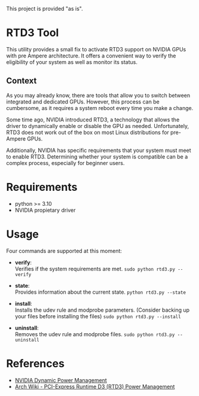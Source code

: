This project is provided "as is".

# RTD3 Tool

This utility provides a small fix to activate RTD3 support on NVIDIA GPUs with pre Ampere architecture. 
It offers a convenient way to verify the eligibility of your system as well as monitor its status.

## Context
As you may already know, there are tools that allow you to switch between integrated and dedicated GPUs.
However, this process can be cumbersome, as it requires a system reboot every time you make a change.  

Some time ago, NVIDIA introduced RTD3, a technology that allows the driver to dynamically enable or disable the GPU as needed.
Unfortunately, RTD3 does not work out of the box on most Linux distributions for pre-Ampere GPUs.

Additionally, NVIDIA has specific requirements that your system must meet to enable RTD3. 
Determining whether your system is compatible can be a complex process, especially for beginner users.


# Requirements
- python >= 3.10
- NVIDIA propietary driver

# Usage
Four commands are supported at this moment:

- **verify**:  
  Verifies if the system requirements are met.
  ```sudo python rtd3.py --verify```

- **state**:  
  Provides information about the current state.
  ```python rtd3.py --state```

- **install**:  
  Installs the udev rule and modprobe parameters. (Consider backing up your files before installing the files)
  ```sudo python rtd3.py --install```

- **uninstall**:  
  Removes the udev rule and modprobe files.
  ```sudo python rtd3.py --uninstall```

# References
- [NVIDIA Dynamic Power Management](https://download.nvidia.com/XFree86/Linux-x86_64/565.77/README/dynamicpowermanagement.html)  
- [Arch Wiki - PCI-Express Runtime D3 (RTD3) Power Management](https://wiki.archlinux.org/title/PRIME#PCI-Express_Runtime_D3_(RTD3)_Power_Management)
